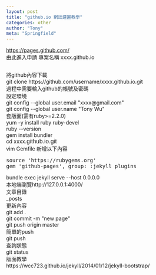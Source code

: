 ```yaml
---
layout: post
title: "github.io 網誌建置教學"
categories: other
author: "Tony"
meta: "Springfield"
---
```


<div><a href="https://pages.github.com/">https://pages.github.com/</a></div><div>由此進入申請 專案名稱 xxxx.github.io</div><div><p id="hqxRuWE"><img class="alignnone size-full wp-image-6369 " src="https://www.manpc.tk/wordpress/wp-content/uploads/2018/11/img_5bffa5c0df2bf.png" alt="" /></p></div><div> </div><div id="ext-gen183583"><div id="ext-gen183527">將github內容下載</div><div>git clone https://github.com/username/xxxx.github.io.git</div><div>過程中需要輸入github的帳號及密碼</div><div>設定環境</div><div>git config --global user.email "xxxx@gmail.com"</div><div>git config --global user.name "Tony Wu"</div><div> </div><div>套版面(需有ruby&gt;=2.2.0)</div><div>yum -y install ruby ruby-devel</div><div>ruby --version</div><div>gem install bundler</div><div>cd  xxxx<span style="color: #222222; font-family: Verdana, Arial, Helvetica, sans-serif; font-size: 16px; font-style: normal; font-weight: 400; letter-spacing: normal; text-align: start; text-indent: 0px; background-color: #ffffff; float: none;">.github.io.git</span></div></div><div>vim Gemfile 新增以下內容</div><div>
<pre class="lang:default decode:true">source 'https://rubygems.org' 
gem 'github-pages', group: :jekyll_plugins</pre>
</div><div id="ext-gen183583"><div>bundle exec jekyll serve --host 0.0.0.0</div><div>本地端瀏覽http://127.0.0.1:4000/</div><div> </div><div>文章目錄</div><div>_posts</div><div> </div><div> </div><div>更新內容</div><div>git add .</div><div>git commit -m "new page"</div><div>git push origin master</div><div> </div><div>簡單的push</div><div>git push</div><div> </div><div>查詢狀態</div><div>git status</div><div> </div><div>版面教學</div><div>https://wcc723.github.io/jekyll/2014/01/12/jekyll-bootstrap/</div></div>
